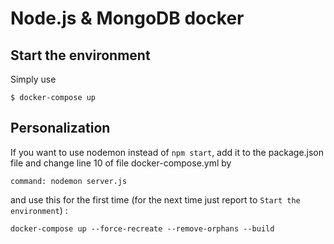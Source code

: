 # Node.js & MongoDB docker

## Start the environment

Simply use

	$ docker-compose up

## Personalization

If you want to use nodemon instead of `npm start`, add it to the package.json file and change line 10 of file docker-compose.yml by

	command: nodemon server.js

and use this for the first time (for the next time just report to `Start the environment`) :

	docker-compose up --force-recreate --remove-orphans --build


